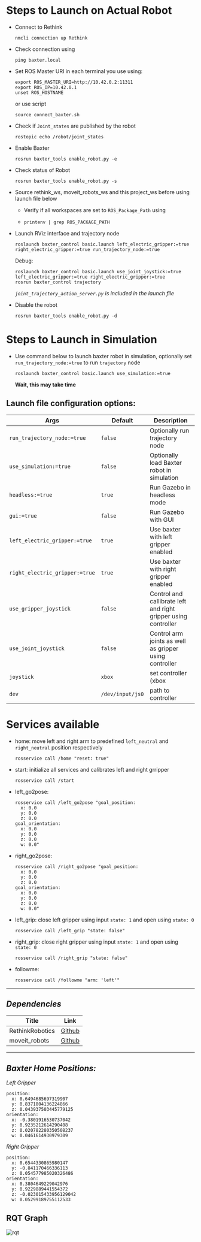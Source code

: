 # __Steps to Launch on Actual Robot__
- Connect to Rethink
  ```
  nmcli connection up Rethink
  ```
- Check connection using 
  ```
  ping baxter.local
  ```
- Set ROS Master URI in each terminal you use using:
  ```
  export ROS_MASTER_URI=http://10.42.0.2:11311
  export ROS_IP=10.42.0.1
  unset ROS_HOSTNAME
  ```
    or use script
    ```
    source connect_baxter.sh
    ```
- Check if `Joint_states` are published by the robot
  ```
  rostopic echo /robot/joint_states
  ```
- Enable Baxter
  ```
  rosrun baxter_tools enable_robot.py -e
  ```
- Check status of Robot
  ```
  rosrun baxter_tools enable_robot.py -s
  ```
- Source rethink_ws, moveit_robots_ws and this project_ws before using launch file below
  - Verify if all workspaces are set to `ROS_Package_Path` using
  - ```
    printenv | grep ROS_PACKAGE_PATH
    ```
- Launch RViz interface and trajectory node
  ```
  roslaunch baxter_control basic.launch left_electric_gripper:=true right_electric_gripper:=true run_trajectory_node:=true 
  ```
  Debug:
  ```
  roslaunch baxter_control basic.launch use_joint_joystick:=true left_electric_gripper:=true right_electric_gripper:=true
  rosrun baxter_control trajectory
  ```
  *`joint_trajectory_action_server.py` is included in the launch file*

- Disable the robot
  ```
  rosrun baxter_tools enable_robot.py -d
  ```

# __Steps to Launch in Simulation__
- Use command below to launch baxter robot in simulation, optionally set `run_trajectory_node:=true` to run `trajectory` node
  ```
  roslaunch baxter_control basic.launch use_simulation:=true
  ```
  **Wait, this may take time**
## Launch file configuration options:

Args | Default | Description
------------ | ------------- | -------------
`run_trajectory_node:=true`|`false`| Optionally run trajectory node
`use_simulation:=true` |`false`| Optionally load Baxter robot in simulation
`headless:=true`|`true`| Run Gazebo in headless mode
`gui:=true`|`false`| Run Gazebo with GUI
`left_electric_gripper:=true`|`true`| Use baxter with left gripper enabled
`right_electric_gripper:=true` |`true`|Use baxter with right gripper enabled
`use_gripper_joystick` | `false` | Control and callibrate left and right gripper using controller
`use_joint_joystick` | `false` | Control arm joints as well as gripper using controller
`joystick` | `xbox` | set controller (xbox | Logitech | PS4)
`dev` | `/dev/input/js0` | path to controller

# Services available
- home: move left and right arm to predefined `left_neutral` and `right_neutral` position respectively
  ```
  rosservice call /home "reset: true" 
  ```
- start: initialize all services and calibrates left and right grripper
  ```
  rosservice call /start  
  ```
- left_go2pose: 
  ```
  rosservice call /left_go2pose "goal_position:                          
    x: 0.0
    y: 0.0
    z: 0.0
  goal_orientation:
    x: 0.0
    y: 0.0
    z: 0.0
    w: 0.0" 
  ```
- right_go2pose:
  ```
  rosservice call /right_go2pose "goal_position:                     
    x: 0.0
    y: 0.0
    z: 0.0
  goal_orientation:
    x: 0.0
    y: 0.0
    z: 0.0
    w: 0.0" 
  ```
- left_grip: close left gripper using input `state: 1` and open using `state: 0`
  ```
  rosservice call /left_grip "state: false" 
  ```
- right_grip: close right gripper using input `state: 1` and open using `state: 0`
  ```
  rosservice call /right_grip "state: false"   
  ```
- followme: 
  ```
  rosservice call /followme "arm: 'left'"
  ```
---

## *Dependencies*
Title | Link
------------ | -------------
RethinkRobotics| [Github](https://github.com/RethinkRobotics)
moveit_robots | [Github](https://github.com/ros-planning/moveit_robots)
---

## *Baxter Home Positions:*

*Left Gripper*
```
position: 
  x: 0.6494685697319907
  y: 0.8371804136224866
  z: 0.043937503445779125
orientation: 
  x: -0.3801916530737042
  y: 0.9235212614290408
  z: 0.020782280350508237
  w: 0.0461614930979309
```

*Right Gripper*
```
position: 
  x: 0.6544330865980147
  y: -0.841170466336113
  z: 0.054577985020326486
orientation: 
  x: 0.3804649229042976
  y: 0.9229889441554372
  z: -0.023015433956129042
  w: 0.05299189755112533
```
## RQT Graph

![rqt](rosgraph.svg)